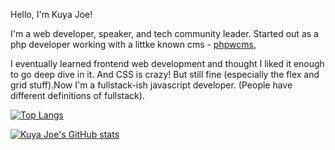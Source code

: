 Hello, I'm Kuya Joe! 

I'm a web developer, speaker, and tech community leader. Started out as a php developer working with a littke known cms - [phpwcms](http://www.phpwcms.org/),  

I eventually learned frontend web development and thought I liked it enough to go deep dive in it. And CSS is crazy! But still fine (especially the flex and grid stuff).Now I'm a fullstack-ish javascript developer. (People have different definitions of fullstack). 

[![Top Langs](https://github-readme-stats.vercel.app/api/top-langs/?username=kuya-joe&langs_count=3)](https://github.com/kuya-joe/github-readme-stats)

[![Kuya Joe's GitHub stats](https://github-readme-stats.vercel.app/api?username=kuya-joe)](https://github.com/kuya-joe/github-readme-stats)
